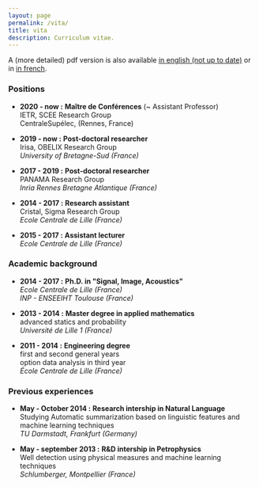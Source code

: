 ```yaml
---
layout: page
permalink: /vita/
title: vita
description: Curriculum vitae.
---
```



A (more detailed) pdf version is also available [in english (not up to date)](../pdf/cv_en.pdf) or in [in french](../pdf/cv_fr.pdf).

### Positions

- **2020 - now :** **Maître de Conférences** (~ Assistant Professor)<br/>
IETR, SCEE Research Group <br/>
CentraleSupélec, (Rennes, France) <br/>

- **2019 - now :** **Post-doctoral researcher** <br/>
Irisa, OBELIX Research Group <br/>
*University of Bretagne-Sud (France)* <br/>

- **2017 - 2019 :** **Post-doctoral researcher** <br/>
PANAMA Research Group <br/>
*Inria Rennes Bretagne Atlantique (France)* <br/>

- **2014 - 2017 :** **Research assistant** <br/>
Cristal, Sigma Research Group <br/>
*Ecole Centrale de Lille (France)* <br/>

- **2015 - 2017 :** **Assistant lecturer** <br/>
*Ecole Centrale de Lille (France)* <br/>

### Academic background

- **2014 - 2017 :** **Ph.D. in "Signal, Image, Acoustics"** <br/>
*Ecole Centrale de Lille (France)* <br/>
*INP - ENSEEIHT Toulouse (France)*

- **2013 - 2014 :** **Master degree in applied mathematics** <br/>
advanced statics and probability <br/>
*Université de Lille 1 (France)*

- **2011 - 2014 :** **Engineering degree** <br/>
first and second general years <br/>
option data analysis in third year <br/>
*École Centrale de Lille (France)*

### Previous experiences

- **May - October 2014 :** **Research intership in Natural Language** <br/>
Studying Automatic summarization based on linguistic features and machine learning techniques <br/>
*TU Darmstadt, Frankfurt (Germany)*

- **May - september 2013 :** **R&D intership in Petrophysics** <br/>
Well detection using physical measures and machine learning techniques <br/>
*Schlumberger, Montpellier (France)*


